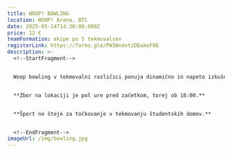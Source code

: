 ```yaml
---
title: WOOP! BOWLING
location: WOOP! Arena, BTC
date: 2025-05-14T14:30:00.000Z
price: 12 €
teamFormation: ekipe po 5 tekmovalcev
registerLink: https://forms.gle/PW1WndvtzDDakeF86
description: >-
  <!--StartFragment-->


  Woop bowling v tekmovalni različici ponuja dinamično in napeto izkušnjo, kjer se igralci pomerijo v natančnosti, moči in taktiki pod časovnim pritiskom. Cilj je podreti čim več kegljev v čim manj poskusih, pri čemer šteje vsak met. Sistem točkovanja omogoča sprotno primerjavo rezultatov, kar spodbuja tekmovalni duh in željo po zmagi. Primeren je tako za posameznike kot za ekipe, ki si želijo resnega izziva v zabavnem okolju. 


  **Zbor na lokaciji je pol ure pred začetkom, torej ob 16:00.**


  **Šport ne šteje za točkovanje v tekmovanju študentskih domov.**


  <!--EndFragment-->
imageUrl: /img/bowling.jpg
---
```

